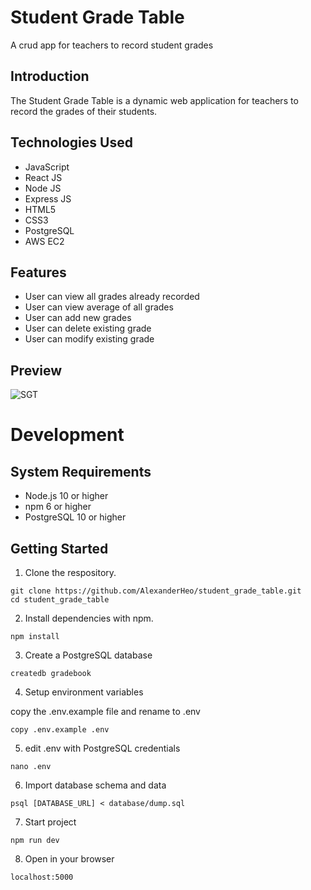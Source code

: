 # Student Grade Table

A crud app for teachers to record student grades

## Introduction

The Student Grade Table is a dynamic web application for teachers to record the grades of their students.

## Technologies Used

- JavaScript
- React JS
- Node JS
- Express JS
- HTML5
- CSS3
- PostgreSQL
- AWS EC2

## Features

- User can view all grades already recorded
- User can view average of all grades
- User can add new grades
- User can delete existing grade
- User can modify existing grade

## Preview

![SGT](/images/sgt-react.gif)

# Development

## System Requirements

- Node.js 10 or higher
- npm 6 or higher
- PostgreSQL 10 or higher

## Getting Started

1. Clone the respository.

```
git clone https://github.com/AlexanderHeo/student_grade_table.git
cd student_grade_table
```

2. Install dependencies with npm.

```
npm install
```

3. Create a PostgreSQL database

```
createdb gradebook
```

4. Setup environment variables

copy the .env.example file and rename to .env

```
copy .env.example .env
```

5. edit .env with PostgreSQL credentials

```
nano .env
```

6. Import database schema and data

```
psql [DATABASE_URL] < database/dump.sql
```

7. Start project

```
npm run dev
```

8. Open in your browser

```
localhost:5000
```
